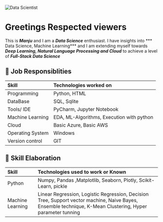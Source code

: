 ![Data Scientist ](https://thumbs.dreamstime.com/b/big-data-science-analysis-business-technology-concept-virtual-screen-big-data-science-analysis-business-technology-concept-187738167.jpg)

# Greetings Respected viewers 

This is ***Manju*** and I am a ***Data Science*** enthusiast. I have insights into *** Data Science, Machine Learning*** and I am extending myself towards ***Deep Learning, Natural Language Processing and Cloud*** to achieve a level of ***Full-Stack Data Science***


## :wrench: Job Responsiblities

| Skill | Technologies worked on | 
|:--|:------------|
| Programming | Python, HTML|
| DataBase | SQL, Sqlite |
| Tools/ IDE | PyCharm, Jupyter Notebook |
| Machine Learning | EDA, ML-Algorithms, Execution with python |
| Cloud | Basic Azure, Basic AWS |
| Operating System |  Windows |
| Version control | GIT |

## :notebook_with_decorative_cover: Skill Elaboration

| Skill | Technologies used to work or Known | 
|:--|:------------|
| Python | Numpy, Pandas ,Matplotlib, Seaborn, Plotly, Scikit-Learn, pickle|
| Machine Learning | Linear Regression, Logistic Regression, Decision Tree, Support vector machine, Naive Bayes, Ensemble technique, K-Mean Clustering, Hyper parameter tunning  


<!--
**manjunonivikram/manjunonivikram** is a ✨ _special_ ✨ repository because its `README.md` (this file) appears on your GitHub profile.

Here are some ideas to get you started:

- 🔭 I’m currently working on ...
- 🌱 I’m currently learning ...
- 👯 I’m looking to collaborate on ...
- 🤔 I’m looking for help with ...
- 💬 Ask me about ...
- 📫 How to reach me: ...
- 😄 Pronouns: ...
- ⚡ Fun fact: ...
-->
